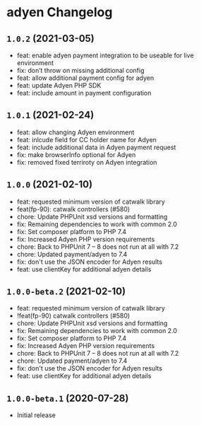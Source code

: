# adyen Changelog

## `1.0.2` (2021-03-05)

* feat: enable adyen payment integration to be useable for live environment
* fix: don’t throw on missing additional config
* feat: allow additional payment config for adyen
* feat: update Adyen PHP SDK
* feat: include amount in payment configuration

## `1.0.1` (2021-02-24)

* feat: allow changing Adyen environment
* feat: inlcude field for CC holder name for Adyen
* feat: include additional data in Adyen payment request
* fix: make browserInfo optional for Adyen
* fix: removed fixed terriroty on Adyen integration

## `1.0.0` (2021-02-10)

* feat: requested minimum version of catwalk library
* feat(fp-90): catwalk controllers (#580)
* chore: Update PHPUnit xsd versions and formatting
* fix: Remaining dependencies to work with common 2.0
* fix: Set composer platform to PHP 7.4
* fix: Increased Adyen PHP version requirements
* chore: Back to PHPUnit 7 – 8 does not run at all with 7.2
* chore: Updated payment/adyen to 7.4
* fix: don't use the JSON encoder for Adyen results
* feat: use clientKey for additional adyen details

## `1.0.0-beta.2` (2021-02-10)

* feat: requested minimum version of catwalk library
* !feat(fp-90) catwalk controllers (#580)
* chore: Update PHPUnit xsd versions and formatting
* fix: Remaining dependencies to work with common 2.0
* fix: Set composer platform to PHP 7.4
* fix: Increased Adyen PHP version requirements
* chore: Back to PHPUnit 7 – 8 does not run at all with 7.2
* chore: Updated payment/adyen to 7.4
* fix: don't use the JSON encoder for Adyen results
* feat: use clientKey for additional adyen details

## `1.0.0-beta.1` (2020-07-28)

* Initial release
